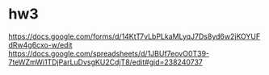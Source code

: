 # hw3
https://docs.google.com/forms/d/14KtT7vLbPLkaMLyqJ7Ds8yd6w2jKOYUFdRw4g6cxo-w/edit
https://docs.google.com/spreadsheets/d/1JBUf7eovO0T39-7teWZmWi1TDjParLuDvsgKU2CdjT8/edit#gid=238240737

